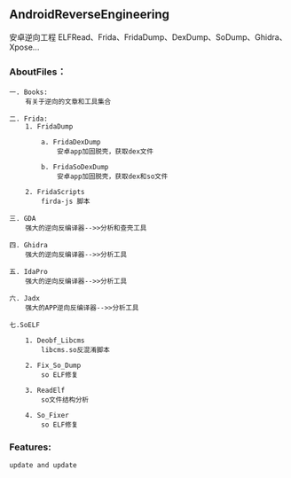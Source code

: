 ## AndroidReverseEngineering

安卓逆向工程
    ELFRead、Frida、FridaDump、DexDump、SoDump、Ghidra、Xpose...

### AboutFiles：

    一. Books:
        有关于逆向的文章和工具集合
    
    二. Frida:
        1. FridaDump
        
            a. FridaDexDump
                安卓app加固脱壳，获取dex文件
                
            b. FridaSoDexDump
                安卓app加固脱壳，获取dex和so文件
        
        2. FridaScripts
            firda-js 脚本
            
    三. GDA
        强大的逆向反编译器-->>分析和查壳工具
    
    四. Ghidra
        强大的逆向反编译器-->>分析工具
        
    五. IdaPro
        强大的逆向反编译器-->>分析工具
        
    六. Jadx
        强大的APP逆向反编译器-->>分析工具
        
    七.SoELF
    
        1. Deobf_Libcms
            libcms.so反混淆脚本
            
        2. Fix_So_Dump
            so ELF修复
        
        3. ReadElf
            so文件结构分析
            
        4. So_Fixer
            so ELF修复
        
    
### Features:
    update and update
